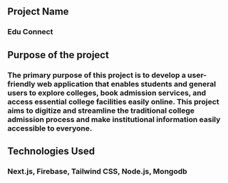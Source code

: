 ## Project Name

### Edu Connect

## Purpose of the project
### The primary purpose of this project is to develop a user-friendly web application that enables students and general users to explore colleges, book admission services, and access essential college facilities easily online. This project aims to digitize and streamline the traditional college admission process and make institutional information easily accessible to everyone.
## Technologies Used

### Next.js, Firebase, Tailwind CSS, Node.js, Mongodb

